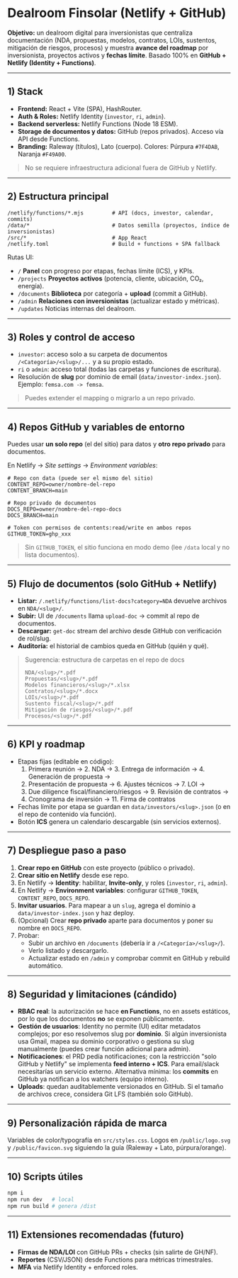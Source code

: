 # Dealroom Finsolar (Netlify + GitHub)

**Objetivo:** un dealroom digital para inversionistas que centraliza documentación (NDA, propuestas, modelos, contratos, LOIs, sustentos, mitigación de riesgos, procesos) y muestra **avance del roadmap** por inversionista, proyectos activos y **fechas límite**. Basado 100% en **GitHub + Netlify (Identity + Functions)**.

---

## 1) Stack

- **Frontend:** React + Vite (SPA), HashRouter.
- **Auth & Roles:** Netlify Identity (`investor`, `ri`, `admin`).
- **Backend serverless:** Netlify Functions (Node 18 ESM).
- **Storage de documentos y datos:** GitHub (repos privados). Acceso vía API desde Functions.
- **Branding:** Raleway (títulos), Lato (cuerpo). Colores: Púrpura `#7F4DAB`, Naranja `#F49A00`.

> No se requiere infraestructura adicional fuera de GitHub y Netlify.

---

## 2) Estructura principal

```
/netlify/functions/*.mjs         # API (docs, investor, calendar, commits)
/data/*                          # Datos semilla (proyectos, índice de inversionistas)
/src/*                           # App React
/netlify.toml                    # Build + functions + SPA fallback
```

Rutas UI:
- `/` **Panel** con progreso por etapas, fechas límite (ICS), y KPIs.
- `/projects` **Proyectos activos** (potencia, cliente, ubicación, CO₂, energía).
- `/documents` **Biblioteca** por categoría + **upload** (commit a GitHub).
- `/admin` **Relaciones con inversionistas** (actualizar estado y métricas).
- `/updates` Noticias internas del dealroom.

---

## 3) Roles y control de acceso

- `investor`: acceso solo a su carpeta de documentos `/<Categoría>/<slug>/...` y a su propio estado.
- `ri` o `admin`: acceso total (todas las carpetas y funciones de escritura).
- Resolución de **slug** por dominio de email (`data/investor-index.json`). Ejemplo: `femsa.com -> femsa`.

> Puedes extender el mapping o migrarlo a un repo privado.

---

## 4) Repos GitHub y variables de entorno

Puedes usar **un solo repo** (el del sitio) para datos y **otro repo privado** para documentos.

En Netlify → *Site settings* → *Environment variables*:

```
# Repo con data (puede ser el mismo del sitio)
CONTENT_REPO=owner/nombre-del-repo
CONTENT_BRANCH=main

# Repo privado de documentos
DOCS_REPO=owner/nombre-del-repo-docs
DOCS_BRANCH=main

# Token con permisos de contents:read/write en ambos repos
GITHUB_TOKEN=ghp_xxx
```

> Sin `GITHUB_TOKEN`, el sitio funciona en modo demo (lee `/data` local y no lista documentos).

---

## 5) Flujo de documentos (solo GitHub + Netlify)

- **Listar:** `/.netlify/functions/list-docs?category=NDA` devuelve archivos en `NDA/<slug>/`.
- **Subir:** UI de `/documents` llama `upload-doc` → commit al repo de documentos.
- **Descargar:** `get-doc` stream del archivo desde GitHub con verificación de rol/slug.
- **Auditoría:** el historial de cambios queda en GitHub (quién y qué).

> Sugerencia: estructura de carpetas en el repo de docs
>
> ```
> NDA/<slug>/*.pdf
> Propuestas/<slug>/*.pdf
> Modelos financieros/<slug>/*.xlsx
> Contratos/<slug>/*.docx
> LOIs/<slug>/*.pdf
> Sustento fiscal/<slug>/*.pdf
> Mitigación de riesgos/<slug>/*.pdf
> Procesos/<slug>/*.pdf
> ```

---

## 6) KPI y roadmap

- Etapas fijas (editable en código):
  1. Primera reunión → 2. NDA → 3. Entrega de información → 4. Generación de propuesta →
  5. Presentación de propuesta → 6. Ajustes técnicos → 7. LOI →
  8. Due diligence fiscal/financiero/riesgos → 9. Revisión de contratos →
  10. Cronograma de inversión → 11. Firma de contratos
- Fechas límite por etapa se guardan en `data/investors/<slug>.json` (o en el repo de contenido vía función).
- Botón **ICS** genera un calendario descargable (sin servicios externos).

---

## 7) Despliegue paso a paso

1. **Crear repo en GitHub** con este proyecto (público o privado).
2. **Crear sitio en Netlify** desde ese repo.
3. En Netlify → **Identity**: habilitar, **Invite-only**, y roles (`investor`, `ri`, `admin`).
4. En Netlify → **Environment variables**: configurar `GITHUB_TOKEN`, `CONTENT_REPO`, `DOCS_REPO`.
5. **Invitar usuarios**. Para mapear a un `slug`, agrega el dominio a `data/investor-index.json` y haz deploy.
6. (Opcional) Crear **repo privado** aparte para documentos y poner su nombre en `DOCS_REPO`.
7. Probar:
   - Subir un archivo en `/documents` (debería ir a `/<Categoría>/<slug>/`).
   - Verlo listado y descargarlo.
   - Actualizar estado en `/admin` y comprobar commit en GitHub y rebuild automático.

---

## 8) Seguridad y limitaciones (cándido)

- **RBAC real**: la autorización se hace **en Functions**, no en assets estáticos, por lo que los documentos **no** se exponen públicamente.
- **Gestión de usuarios**: Identity no permite (UI) editar metadatos complejos; por eso resolvemos slug por **dominio**. Si algún inversionista usa Gmail, mapea su dominio corporativo o gestiona su slug manualmente (puedes crear función adicional para admin).
- **Notificaciones**: el PRD pedía notificaciones; con la restricción "solo GitHub y Netlify" se implementa **feed interno + ICS**. Para email/slack necesitarías un servicio externo. Alternativa mínima: los **commits** en GitHub ya notifican a los watchers (equipo interno).
- **Uploads**: quedan auditablemente versionados en GitHub. Si el tamaño de archivos crece, considera Git LFS (también solo GitHub).

---

## 9) Personalización rápida de marca

Variables de color/typografía en `src/styles.css`. Logos en `/public/logo.svg` y `/public/favicon.svg` siguiendo la guía (Raleway + Lato, púrpura/orange).

---

## 10) Scripts útiles

```bash
npm i
npm run dev   # local
npm run build # genera /dist
```

---

## 11) Extensiones recomendadas (futuro)

- **Firmas de NDA/LOI** con GitHub PRs + checks (sin salirte de GH/NF).
- **Reportes** (CSV/JSON) desde Functions para métricas trimestrales.
- **MFA** via Netlify Identity + enforced roles.
```)
